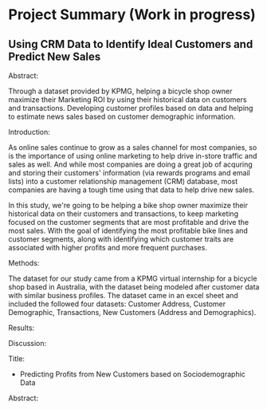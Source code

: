 # Project Summary (Work in progress)
## Using CRM Data to Identify Ideal Customers and Predict New Sales

Abstract:

Through a dataset provided by KPMG, helping a bicycle shop owner maximize their Marketing ROI by using their historical data on customers and transactions. Developing customer profiles based on data and helping to estimate news sales based on customer demographic information.


Introduction:

  As online sales continue to grow as a sales channel for most companies, so is the importance of using online marketing to help drive in-store traffic and sales as well. And while most companies are doing a great job of acquring and storing their customers' information (via rewards programs and email lists) into a customer relationship management (CRM) database, most companies are having a tough time using that data to help drive new sales.
  
  In this study, we're going to be helping a bike shop owner maximize their historical data on their customers and transactions, to keep marketing focused on the customer segments that are most profitable and drive the most sales. With the goal of identifying the most profitable bike lines and customer segments, along with identifying which customer traits are associated with higher profits and more frequent purchases.

Methods:

The dataset for our study came from a KPMG virtual internship for a bicycle shop based in Australia, with the dataset being modeled after customer data with similar business profiles. The dataset came in an excel sheet and included the followed four datasets: Customer Address, Customer Demographic, Transactions, New Customers (Address and Demographics). 

Results:

Discussion:

Title:

- Predicting Profits from New Customers based on Sociodemographic Data

Abstract:
